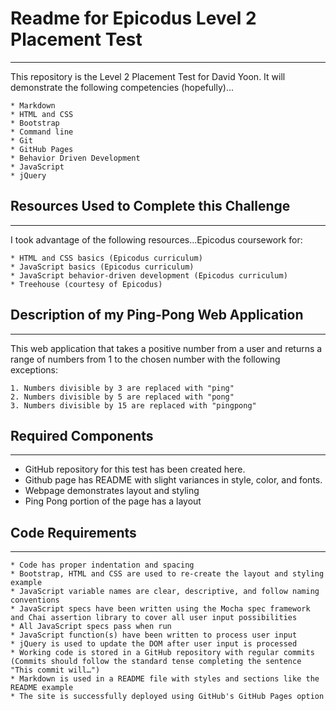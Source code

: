 # Readme for Epicodus Level 2 Placement Test
___
This repository is the Level 2 Placement Test for David Yoon.  It will demonstrate the following competencies (hopefully)...
```
* Markdown
* HTML and CSS
* Bootstrap
* Command line
* Git
* GitHub Pages
* Behavior Driven Development
* JavaScript
* jQuery
```

## Resources Used to Complete this Challenge
___
I took advantage of the following resources...Epicodus coursework for:
```
* HTML and CSS basics (Epicodus curriculum)
* JavaScript basics (Epicodus curriculum)
* JavaScript behavior-driven development (Epicodus curriculum)
* Treehouse (courtesy of Epicodus)
```

## Description of my Ping-Pong Web Application
___
This web application that takes a positive number from a user and returns a range of numbers from 1 to the chosen number with the following exceptions:
```
1. Numbers divisible by 3 are replaced with "ping"
2. Numbers divisible by 5 are replaced with "pong"
3. Numbers divisible by 15 are replaced with "pingpong"
```

## Required Components
___
* GitHub repository for this test has been created here.
* Github page has README with slight variances in style, color, and fonts.
* Webpage demonstrates layout and styling
* Ping Pong portion of the page has a layout 

## Code Requirements
___
```
* Code has proper indentation and spacing
* Bootstrap, HTML and CSS are used to re-create the layout and styling example
* JavaScript variable names are clear, descriptive, and follow naming conventions
* JavaScript specs have been written using the Mocha spec framework and Chai assertion library to cover all user input possibilities
* All JavaScript specs pass when run
* JavaScript function(s) have been written to process user input
* jQuery is used to update the DOM after user input is processed
* Working code is stored in a GitHub repository with regular commits (Commits should follow the standard tense completing the sentence "This commit will…")
* Markdown is used in a README file with styles and sections like the README example
* The site is successfully deployed using GitHub's GitHub Pages option
```
